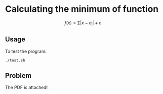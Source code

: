 # Calculating the minimum of function
$$f(x)=\sum|x-a_i|+c$$

## Usage
To test the program:
```bash
./test.sh
```
## Problem
The PDF is attached!
